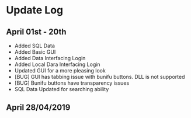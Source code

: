 # Update Log

## April 01st - 20th

- Added SQL Data
- Added Basic GUI
- Added Data Interfacing Login
- Added Local Dara Interfacing Login
- Updated GUI for a more pleasing look
- [BUG] GUI has tabbing issue with bunifu buttons. DLL is not supported
- [BUG] Bunifu buttons have transparency issues
- SQL Data Updated for searching ability

## April 28/04/2019

